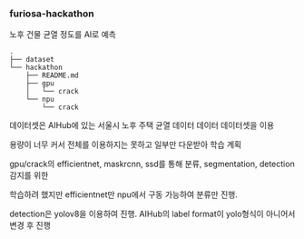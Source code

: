 ### furiosa-hackathon
노후 건물 균열 정도를 AI로 예측

```
.
├── dataset
└── hackathon
    ├── README.md
    ├── gpu
    │   └── crack
    └── npu
        └── crack
```

데이터셋은 AIHub에 있는 서울시 노후 주택 균열 데이터 데이터 데이터셋을 이용

용량이 너무 커서 전체를 이용하지는 못하고 일부만 다운받아 학습 계획

gpu/crack의 efficientnet, maskrcnn, ssd를 통해 분류, segmentation, detection 감지를 위한

학습하려 했지만 efficientnet만 npu에서 구동 가능하여 분류만 진행.

detection은 yolov8을 이용하여 진행.
AIHub의 label format이 yolo형식이 아니어서 변경 후 진행